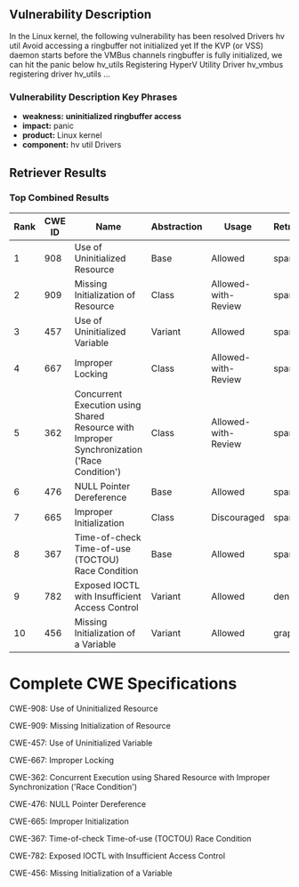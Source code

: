 ## Vulnerability Description
In the Linux kernel, the following vulnerability has been resolved Drivers hv util Avoid accessing a ringbuffer not initialized yet If the KVP (or VSS) daemon starts before the VMBus channels ringbuffer is fully initialized, we can hit the panic below hv_utils Registering HyperV Utility Driver hv_vmbus registering driver hv_utils ...

### Vulnerability Description Key Phrases
- **weakness:** **uninitialized ringbuffer access**
- **impact:** panic
- **product:** Linux kernel
- **component:** hv util Drivers

## Retriever Results

### Top Combined Results

| Rank | CWE ID | Name | Abstraction | Usage  | Retrievers | Individual Scores |
|------|--------|------|-------------|-------|------------|-------------------|
| 1 | 908 | Use of Uninitialized Resource | Base | Allowed | sparse | 0.237 |
| 2 | 909 | Missing Initialization of Resource | Class | Allowed-with-Review | sparse | 0.230 |
| 3 | 457 | Use of Uninitialized Variable | Variant | Allowed | sparse | 0.215 |
| 4 | 667 | Improper Locking | Class | Allowed-with-Review | sparse | 0.206 |
| 5 | 362 | Concurrent Execution using Shared Resource with Improper Synchronization ('Race Condition') | Class | Allowed-with-Review | sparse | 0.203 |
| 6 | 476 | NULL Pointer Dereference | Base | Allowed | sparse | 0.201 |
| 7 | 665 | Improper Initialization | Class | Discouraged | sparse | 0.197 |
| 8 | 367 | Time-of-check Time-of-use (TOCTOU) Race Condition | Base | Allowed | sparse | 0.193 |
| 9 | 782 | Exposed IOCTL with Insufficient Access Control | Variant | Allowed | dense | 0.518 |
| 10 | 456 | Missing Initialization of a Variable | Variant | Allowed | graph | 0.003 |



# Complete CWE Specifications

CWE-908: Use of Uninitialized Resource

CWE-909: Missing Initialization of Resource

CWE-457: Use of Uninitialized Variable

CWE-667: Improper Locking

CWE-362: Concurrent Execution using Shared Resource with Improper Synchronization ('Race Condition')

CWE-476: NULL Pointer Dereference

CWE-665: Improper Initialization

CWE-367: Time-of-check Time-of-use (TOCTOU) Race Condition

CWE-782: Exposed IOCTL with Insufficient Access Control

CWE-456: Missing Initialization of a Variable